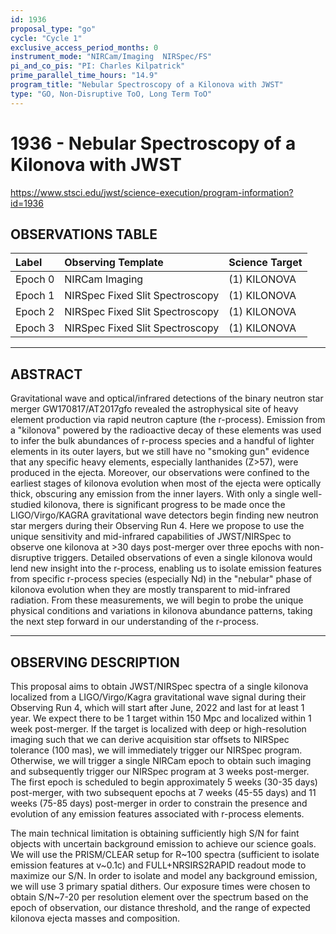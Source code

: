 ```yaml
---
id: 1936
proposal_type: "go"
cycle: "Cycle 1"
exclusive_access_period_months: 0
instrument_mode: "NIRCam/Imaging  NIRSpec/FS"
pi_and_co_pis: "PI: Charles Kilpatrick"
prime_parallel_time_hours: "14.9"
program_title: "Nebular Spectroscopy of a Kilonova with JWST"
type: "GO, Non-Disruptive ToO, Long Term ToO"
---
```

# 1936 - Nebular Spectroscopy of a Kilonova with JWST
https://www.stsci.edu/jwst/science-execution/program-information?id=1936
## OBSERVATIONS TABLE
| Label   | Observing Template              | Science Target |
| :------ | :------------------------------ | :------------- |
| Epoch 0 | NIRCam Imaging                  | (1) KILONOVA   |
| Epoch 1 | NIRSpec Fixed Slit Spectroscopy | (1) KILONOVA   |
| Epoch 2 | NIRSpec Fixed Slit Spectroscopy | (1) KILONOVA   |
| Epoch 3 | NIRSpec Fixed Slit Spectroscopy | (1) KILONOVA   |

---

## ABSTRACT

Gravitational wave and optical/infrared detections of the binary neutron star merger GW170817/AT2017gfo revealed the astrophysical site of heavy element production via rapid neutron capture (the r-process). Emission from a "kilonova" powered by the radioactive decay of these elements was used to infer the bulk abundances of r-process species and a handful of lighter elements in its outer layers, but we still have no "smoking gun" evidence that any specific heavy elements, especially lanthanides (Z>57), were produced in the ejecta. Moreover, our observations were confined to the earliest stages of kilonova evolution when most of the ejecta were optically thick, obscuring any emission from the inner layers. With only a single well-studied kilonova, there is significant progress to be made once the LIGO/Virgo/KAGRA gravitational wave detectors begin finding new neutron star mergers during their Observing Run 4. Here we propose to use the unique sensitivity and mid-infrared capabilities of JWST/NIRSpec to observe one kilonova at >30 days post-merger over three epochs with non-disruptive triggers. Detailed observations of even a single kilonova would lend new insight into the r-process, enabling us to isolate emission features from specific r-process species (especially Nd) in the "nebular" phase of kilonova evolution when they are mostly transparent to mid-infrared radiation. From these measurements, we will begin to probe the unique physical conditions and variations in kilonova abundance patterns, taking the next step forward in our understanding of the r-process.

---

## OBSERVING DESCRIPTION

This proposal aims to obtain JWST/NIRSpec spectra of a single kilonova localized from a LIGO/Virgo/Kagra gravitational wave signal during their Observing Run 4, which will start after June, 2022 and last for at least 1 year. We expect there to be 1 target within 150 Mpc and localized within 1 week post-merger. If the target is localized with deep or high-resolution imaging such that we can derive acquisition star offsets to NIRSpec tolerance (100 mas), we will immediately trigger our NIRSpec program. Otherwise, we will trigger a single NIRCam epoch to obtain such imaging and subsequently trigger our NIRSpec program at 3 weeks post-merger. The first epoch is scheduled to begin approximately 5 weeks (30-35 days) post-merger, with two subsequent epochs at 7 weeks (45-55 days) and 11 weeks (75-85 days) post-merger in order to constrain the presence and evolution of any emission features associated with r-process elements.

The main technical limitation is obtaining sufficiently high S/N for faint objects with uncertain background emission to achieve our science goals. We will use the PRISM/CLEAR setup for R~100 spectra (sufficient to isolate emission features at v~0.1c) and FULL+NRSIRS2RAPID readout mode to maximize our S/N. In order to isolate and model any background emission, we will use 3 primary spatial dithers. Our exposure times were chosen to obtain S/N~7-20 per resolution element over the spectrum based on the epoch of observation, our distance threshold, and the range of expected kilonova ejecta masses and composition.